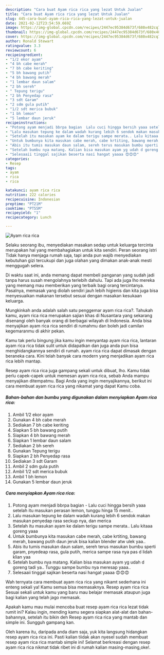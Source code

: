 ```yaml
---
description: "Cara buat Ayam rica rica yang lezat Untuk Jualan"
title: "Cara buat Ayam rica rica yang lezat Untuk Jualan"
slug: 445-cara-buat-ayam-rica-rica-yang-lezat-untuk-jualan
date: 2021-02-12T23:54:59.669Z
image: https://img-global.cpcdn.com/recipes/2447ec95384d673f/680x482cq70/ayam-rica-rica-foto-resep-utama.jpg
thumbnail: https://img-global.cpcdn.com/recipes/2447ec95384d673f/680x482cq70/ayam-rica-rica-foto-resep-utama.jpg
cover: https://img-global.cpcdn.com/recipes/2447ec95384d673f/680x482cq70/ayam-rica-rica-foto-resep-utama.jpg
author: Ronald Stewart
ratingvalue: 3.3
reviewcount: 6
recipeingredient:
- "1/2 ekor ayam"
- "4 bh cabe merah"
- "7 bh cabe keriting"
- "5 bh bawang putih"
- "4 bh bawang merah"
- "1 lembar daun salam"
- "2 bh sereh"
- " Tepung terigu"
- "2 bh Penyedap rasa"
- "3 sdt Garam"
- "2 sdm gula putih"
- "1/2 sdt merica bubuk"
- "1 bh lemon"
- "5 lembar daun jeruk"
recipeinstructions:
- "Potong ayam menjadi bbrpa bagian  Lalu cuci hingga bersih yaaa setelah itu masukan perasan lemon, tunggu hinga 15 menit.."
- "Lalu masukan tepung ke dalam wadah kurang lebih 6 sendok makan masukan penyedap rasa seckup nya, dan merica"
- "Setelah itu masukan ayam ke dalam terigu sampe merata.. Lalu kitaaa goreng yaaa"
- "Untuk bumbunya kita masukan cabe merah, cabe krtiting, bawang merah, bawang putih daun jeruk bisa kalian blender atw ulek yaa.."
- "Abis itu tumis masukan daun salam, sereh terus masukan bumbu sperti garam, pnyedeap rasa, gula putih, merica sampe rasa nya pas d lidah klian yaa"
- "Setelah bumbu nya matang. Kalian bisa masukan ayam yg udah d goreng tadi ya.. Tunggu sampe bumbu nya meresap yaaa.."
- "Selesaaii tinggal sajikan beserta nasi hangat yaaaa 😍😍😍"
categories:
- Resep
tags:
- ayam
- rica
- rica

katakunci: ayam rica rica 
nutrition: 222 calories
recipecuisine: Indonesian
preptime: "PT21M"
cooktime: "PT55M"
recipeyield: "1"
recipecategory: Lunch

---
```



![Ayam rica rica](https://img-global.cpcdn.com/recipes/2447ec95384d673f/680x482cq70/ayam-rica-rica-foto-resep-utama.jpg)

Selaku seorang ibu, menyediakan masakan sedap untuk keluarga tercinta merupakan hal yang membahagiakan untuk kita sendiri. Peran seorang istri Tidak hanya menjaga rumah saja, tapi anda pun wajib menyediakan kebutuhan gizi tercukupi dan juga olahan yang dimakan anak-anak mesti menggugah selera.

Di waktu  saat ini, anda memang dapat membeli panganan yang sudah jadi tanpa harus susah mengolahnya terlebih dahulu. Tapi ada juga lho mereka yang memang mau memberikan yang terbaik bagi orang tercintanya. Pasalnya, memasak yang diolah sendiri jauh lebih higienis dan kita juga bisa menyesuaikan makanan tersebut sesuai dengan masakan kesukaan keluarga. 



Mungkinkah anda adalah salah satu penggemar ayam rica rica?. Tahukah kamu, ayam rica rica merupakan sajian khas di Nusantara yang sekarang disenangi oleh banyak orang di berbagai wilayah di Indonesia. Anda bisa menyajikan ayam rica rica sendiri di rumahmu dan boleh jadi camilan kegemaranmu di akhir pekan.

Kamu tak perlu bingung jika kamu ingin menyantap ayam rica rica, lantaran ayam rica rica tidak sulit untuk didapatkan dan juga anda pun bisa menghidangkannya sendiri di rumah. ayam rica rica dapat dimasak dengan beraneka cara. Kini telah banyak cara modern yang menjadikan ayam rica rica lebih mantap.

Resep ayam rica rica juga gampang sekali untuk dibuat, lho. Kamu tidak perlu capek-capek untuk memesan ayam rica rica, sebab Anda mampu menyajikan ditempatmu. Bagi Anda yang ingin menyajikannya, berikut ini cara membuat ayam rica rica yang nikamat yang dapat Kamu coba.

<!--inarticleads1-->

##### Bahan-bahan dan bumbu yang digunakan dalam menyiapkan Ayam rica rica:

1. Ambil 1/2 ekor ayam
1. Gunakan 4 bh cabe merah
1. Sediakan 7 bh cabe keriting
1. Siapkan 5 bh bawang putih
1. Siapkan 4 bh bawang merah
1. Siapkan 1 lembar daun salam
1. Sediakan 2 bh sereh
1. Gunakan  Tepung terigu
1. Siapkan 2 bh Penyedap rasa
1. Sediakan 3 sdt Garam
1. Ambil 2 sdm gula putih
1. Ambil 1/2 sdt merica bubuk
1. Ambil 1 bh lemon
1. Gunakan 5 lembar daun jeruk




<!--inarticleads2-->

##### Cara menyiapkan Ayam rica rica:

1. Potong ayam menjadi bbrpa bagian  - Lalu cuci hingga bersih yaaa setelah itu masukan perasan lemon, tunggu hinga 15 menit..
1. Lalu masukan tepung ke dalam wadah kurang lebih 6 sendok makan masukan penyedap rasa seckup nya, dan merica
1. Setelah itu masukan ayam ke dalam terigu sampe merata.. Lalu kitaaa goreng yaaa
1. Untuk bumbunya kita masukan cabe merah, cabe krtiting, bawang merah, bawang putih daun jeruk bisa kalian blender atw ulek yaa..
1. Abis itu tumis masukan daun salam, sereh terus masukan bumbu sperti garam, pnyedeap rasa, gula putih, merica sampe rasa nya pas d lidah klian yaa
1. Setelah bumbu nya matang. Kalian bisa masukan ayam yg udah d goreng tadi ya.. Tunggu sampe bumbu nya meresap yaaa..
1. Selesaaii tinggal sajikan beserta nasi hangat yaaaa 😍😍😍




Wah ternyata cara membuat ayam rica rica yang nikamt sederhana ini enteng sekali ya! Kamu semua bisa memasaknya. Resep ayam rica rica Sesuai sekali untuk kamu yang baru mau belajar memasak ataupun juga bagi kalian yang telah jago memasak.

Apakah kamu mau mulai mencoba buat resep ayam rica rica lezat tidak rumit ini? Kalau ingin, mending kamu segera siapkan alat-alat dan bahan-bahannya, setelah itu bikin deh Resep ayam rica rica yang mantab dan simple ini. Sungguh gampang kan. 

Oleh karena itu, daripada anda diam saja, yuk kita langsung hidangkan resep ayam rica rica ini. Pasti kalian tiidak akan nyesel sudah membuat resep ayam rica rica mantab simple ini! Selamat berkreasi dengan resep ayam rica rica nikmat tidak ribet ini di rumah kalian masing-masing,oke!.

